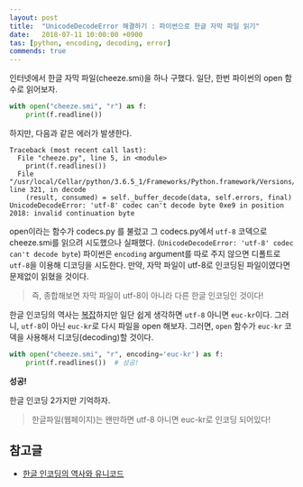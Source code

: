```yaml
---
layout: post
title:  "UnicodeDecodeError 해결하기 : 파이썬으로 한글 자막 파일 읽기"
date:   2018-07-11 10:00:00 +0900
tas: [python, encoding, decoding, error]
commends: true
---
```


인터넷에서 한글 자막 파일(cheeze.smi)을 하나 구했다.
일단, 한번 파이썬의 open 함수로 읽어보자.

~~~python
with open("cheeze.smi", "r") as f:
    print(f.readline())
~~~

하지만, 다음과 같은 에러가 발생한다.

~~~
Traceback (most recent call last):
  File "cheeze.py", line 5, in <module>
    print(f.readlines())
  File "/usr/local/Cellar/python/3.6.5_1/Frameworks/Python.framework/Versions/3.6/lib/python3.6/codecs.py", line 321, in decode
    (result, consumed) = self._buffer_decode(data, self.errors, final)
UnicodeDecodeError: 'utf-8' codec can't decode byte 0xe9 in position 2018: invalid continuation byte
~~~

open이라는 함수가 codecs.py 를 불렀고 그 codecs.py에서 `utf-8` 코덱으로 cheeze.smi를 읽으려 시도했으나 실패했다. (`UnicodeDecodeError: 'utf-8' codec can't decode byte`)
파이썬은 `encoding` argument를 따로 주지 않으면 디폴트로 `utf-8`을 이용해 디코딩을 시도한다.
만약, 자막 파일이 utf-8로 인코딩된 파일이였다면 문제없이 읽혔을 것이다.

> 즉, 종합해보면 자막 파일이 utf-8이 아니라 다른 한글 인코딩인 것이다!

한글 인코딩의 역사는 [복잡](https://d2.naver.com/helloworld/19187)하지만 일단 쉽게 생각하면 `utf-8` 아니면 `euc-kr`이다.
그러니, `utf-8`이 아닌 `euc-kr`로 다시 파일을 open 해보자.
그러면, `open` 함수가 `euc-kr` 코덱을 사용해서 디코딩(decoding)할 것이다.

~~~python
with open("cheeze.smi", "r", encoding='euc-kr') as f:
    print(f.readlines())  # 성공!
~~~

**성공!**

한글 인코딩 2가지만 기억하자.

> 한글파일(웹페이지)는 왠만하면 utf-8 아니면 euc-kr로 인코딩 되어있다!


## 참고글

- [한글 인코딩의 역사와 유니코드](https://d2.naver.com/helloworld/19187)
